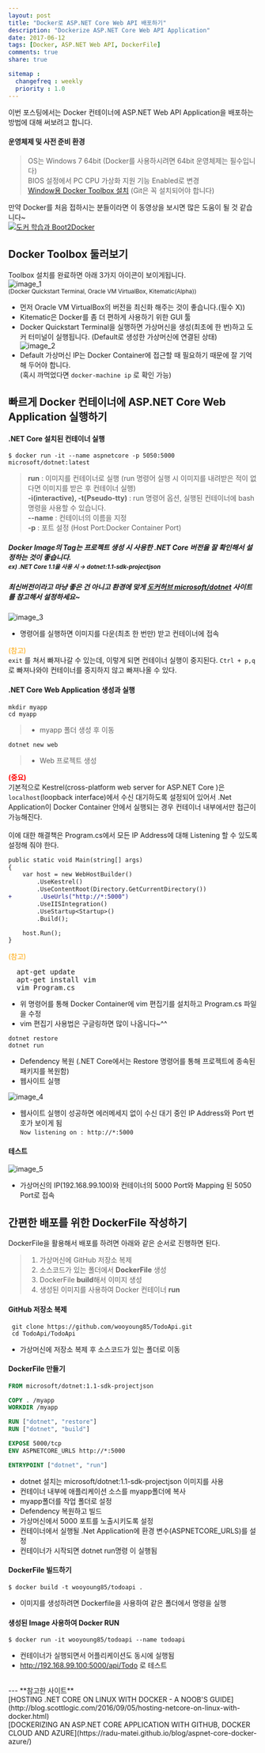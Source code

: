 ```yaml
---
layout: post
title: "Docker로 ASP.NET Core Web API 배포하기"
description: "Dockerize ASP.NET Core Web API Application"
date: 2017-06-12
tags: [Docker, ASP.NET Web API, DockerFile]
comments: true
share: true

sitemap :
  changefreq : weekly
  priority : 1.0
---
```


이번 포스팅에서는 Docker 컨테이너에 ASP.NET Web API Application을 배포하는 방법에 대해 써보려고 합니다.

#### 운영체제 및 사전 준비 환경
> OS는 Windows 7 64bit (Docker를 사용하시려면 64bit 운영체제는 필수입니다)<br>
> BIOS 설정에서 PC CPU 가상화 지원 기능 Enabled로 변경<br>
> [Window용 Docker Toolbox 설치](https://www.docker.com/products/docker-toolbox)
(Git은 꼭 설치되어야 합니다)

만약 Docker를 처음 접하시는 분들이라면 이 동영상을 보시면 많은 도움이 될 것 같습니다~<br>
[![도커 학습과 Boot2Docker](http://img.youtube.com/vi/MqL5exxZDg4/0.jpg)](https://youtu.be/MqL5exxZDg4) 

## Docker Toolbox 둘러보기
Toolbox 설치를 완료하면 아래 3가지 아이콘이 보이게됩니다.<br>
![image_1](/images/post_3/1.png)<br>
<sup>(Docker Quickstart Terminal, Oracle VM VirtualBox, Kitematic(Alpha))</sup>

- 먼저 Oracle VM VirtualBox의 버전을 최신화 해주는 것이 좋습니다.(필수 X))
- Kitematic은 Docker를 좀 더 편하게 사용하기 위한 GUI 툴
- Docker Quickstart Terminal을 실행하면 가상머신을 생성(최초에 한 번)하고 도커 터미널이 실행됩니다.  (Default로 생성한 가상머신에 연결된 상태)<br>
![image_2](/images/post_3/2.png)
- Default 가상머신 IP는 Docker Container에 접근할 때 필요하기 때문에 잘 기억해 두어야 합니다.<br>
(혹시 까먹었다면  `docker-machine ip` 로 확인 가능)

## 빠르게 Docker 컨테이너에 ASP.NET Core Web Application 실행하기
#### .NET Core 설치된 컨테이너 실행
~~~
$ docker run -it --name aspnetcore -p 5050:5000 microsoft/dotnet:latest
~~~
> <b>run</b> : 이미지를 컨테이너로 실행 (run 명령어 실행 시 이미지를 내려받은 적이 없다면 이미지를 받은 후 컨테이너 실행)<br> 
> <b>-i(interactive), -t(Pseudo-tty)</b> : run 명령어 옵션, 실행된 컨테이너에 bash 명령을 사용할 수 있습니다.<br> 
> <b>--name</b> : 컨테이너의 이름을 지정<br>
> <b>-p</b> : 포트 설정 (Host Port:Docker Container Port)

##### Docker Image의 Tag는 프로젝트 생성 시 사용한 .NET Core 버전을 잘 확인해서 설정하는 것이 좋습니다.<br><sup>ex) .NET Core 1.1을 사용 시 → dotnet:1.1-sdk-projectjson</sup>
##### 최신버전이라고 마냥 좋은 건 아니고 환경에 맞게 [도커허브 microsoft/dotnet](https://hub.docker.com/r/microsoft/dotnet/) 사이트를 참고해서 설정하세요~

![image_3](/images/post_3/3.png)
- 명령어를 실행하면 이미지를 다운(최초 한 번만) 받고 컨테이너에 접속

<span style='color:orange'>(참고)</span><br>
`exit` 를 쳐서 빠져나갈 수 있는데, 이렇게 되면 컨테이너 실행이 중지된다. `Ctrl + p,q` 로 빠져나와야 컨테이너를 중지하지 않고 빠져나올 수 있다.

#### .NET Core Web Application 생성과 실행
~~~
mkdir myapp
cd myapp
~~~
> - myapp 폴더 생성 후 이동

~~~
dotnet new web
~~~
> - Web 프로젝트 생성

<span style='color:red'>**(중요)**</span><br>
기본적으로 Kestrel(cross-platform web server for ASP.NET Core )은 `localhost`(loopback interface)에서 수신 대기하도록 설정되어 있어서 .Net Application이 Docker Container 안에서 실행되는 경우 컨테이너 내부에서만 접근이 가능해진다.<br><br>
이에 대한 해결책은 Program.cs에서 모든 IP Address에 대해 Listening 할 수 있도록 설정해 줘야 한다.

~~~ diff
public static void Main(string[] args)
{
    var host = new WebHostBuilder()
        .UseKestrel()
        .UseContentRoot(Directory.GetCurrentDirectory())
+        .UseUrls("http://*:5000")
        .UseIISIntegration()
        .UseStartup<Startup>()
        .Build();

    host.Run();
}
~~~
<span style='color:orange'>(참고)</span>
<pre>
  apt-get update
  apt-get install vim
  vim Program.cs
</pre>

- 위 명령어를 통해 Docker Container에 vim 편집기를 설치하고 Program.cs 파일을 수정
- vim 편집기 사용법은 구글링하면 많이 나옵니다~^^
~~~
dotnet restore
dotnet run
~~~
- Defendency 복원 (.NET Core에서는 Restore 명령어를 통해 프로젝트에 종속된 패키지를 복원함)<br>
- 웹사이트 실행

![image_4](/images/post_3/4.png)
- 웹사이트 실행이 성공하면 에러메세지 없이 수신 대기 중인 IP Address와 Port 번호가 보이게 됨<br>
`Now listening on : http://*:5000` 

#### 테스트
![image_5](/images/post_3/5.png)
- 가상머신의 IP(192.168.99.100)와 컨테이너의 5000 Port와 Mapping 된 5050 Port로 접속

## 간편한 배포를 위한 DockerFile 작성하기
DockerFile을 활용해서 배포를 하려면 아래와 같은 순서로 진행하면 된다.
> 1. 가상머신에 GitHub 저장소 복제 
> 2. 소스코드가 있는 폴더에서 <b>DockerFile</b> 생성
> 3. DockerFile <b>build</b>해서 이미지 생성
> 4. 생성된 이미지를 사용하여 Docker 컨테이너 <b>run</b>

#### GitHub 저장소 복제
~~~
 git clone https://github.com/wooyoung85/TodoApi.git
 cd TodoApi/TodoApi
~~~
- 가상머신에 저장소 복제 후 소스코드가 있는 폴더로 이동

#### DockerFile 만들기
~~~ dockerfile
FROM microsoft/dotnet:1.1-sdk-projectjson

COPY . /myapp
WORKDIR /myapp

RUN ["dotnet", "restore"]
RUN ["dotnet", "build"]

EXPOSE 5000/tcp
ENV ASPNETCORE_URLS http://*:5000

ENTRYPOINT ["dotnet", "run"]
~~~
- dotnet 설치는 microsoft/dotnet:1.1-sdk-projectjson 이미지를 사용
- 컨테이너 내부에 애플리케이션 소스를 myapp폴더에 복사
- myapp폴더를 작업 폴더로 설정
- Defendency 복원하고 빌드
- 가상머신에서 5000 포트를 노출시키도록 설정
- 컨테이너에서 실행될 .Net Application에 환경 변수(ASPNETCORE_URLS)를 설정
- 컨테이너가 시작되면 dotnet run명령 이 실행됨

#### DockerFile 빌드하기
~~~ docker
$ docker build -t wooyoung85/todoapi .
~~~
- 이미지를 생성하려면 Dockerfile을 사용하여 같은 폴더에서 명령을 실행

#### 생성된 Image 사용하여 Docker RUN
~~~ docker
$ docker run -it wooyoung85/todoapi --name todoapi
~~~
- 컨테이너가 실행되면서 어플리케이션도 동시에 실행됨
- http://192.168.99.100:5000/api/Todo 로 테스트

<br>
---
**참고한 사이트** <br>
[HOSTING .NET CORE ON LINUX WITH DOCKER - A NOOB'S GUIDE](http://blog.scottlogic.com/2016/09/05/hosting-netcore-on-linux-with-docker.html)<br>
[DOCKERIZING AN ASP.NET CORE APPLICATION WITH GITHUB, DOCKER CLOUD AND AZURE](https://radu-matei.github.io/blog/aspnet-core-docker-azure/)<br>
